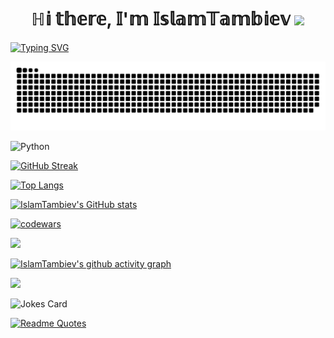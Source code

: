 <h1 align="center">ℍ𝕚 𝕥𝕙𝕖𝕣𝕖, 𝕀'𝕞 𝕀𝕤𝕝𝕒𝕞𝕋𝕒𝕞𝕓𝕚𝕖𝕧
<img src="https://github.com/blackcater/blackcater/raw/main/images/Hi.gif" height="32"/></h1>
<a href="https://git.io/typing-svg"><img src="https://readme-typing-svg.herokuapp.com?font=Fira+Code&pause=1000&width=435&lines=Student" alt="Typing SVG" /></a>  
  
![snake gif](https://github.com/IslamTambiev/IslamTambiev/blob/output/github-contribution-grid-snake.svg)
  
  
![Python](https://img.shields.io/badge/python-3670A0?style=for-the-badge&logo=python&logoColor=ffdd54)
  
[![GitHub Streak](https://github-readme-streak-stats.herokuapp.com?user=IslamTambiev&theme=dark&locale=ru)](https://git.io/streak-stats)
  
[![Top Langs](https://github-readme-stats.vercel.app/api/top-langs/?username=IslamTambiev&theme=dark)](https://github.com/IslamTambiev/github-readme-stats)
  
[![IslamTambiev's GitHub stats](https://github-readme-stats.vercel.app/api?username=IslamTambiev&show_icons=true&theme=dark)](https://github.com/IslamTambiev/github-readme-stats)
  
[![codewars](https://www.codewars.com/users/Islam_qwerty/badges/large)](https://www.codewars.com/users/username)
  
![](https://komarev.com/ghpvc/?username=IslamTambiev)
  
[![IslamTambiev's github activity graph](https://github-readme-activity-graph.cyclic.app/graph?username=IslamTambiev&theme=github-dark)](https://github.com/IslamTambiev/github-readme-activity-graph)
  
![](http://github-profile-summary-cards.vercel.app/api/cards/profile-details?username=IslamTambiev&theme=github_dark)



  
![Jokes Card](https://readme-jokes.vercel.app/api)
  
[![Readme Quotes](https://quotes-github-readme.vercel.app/api?type=horizontal&theme=dark)](https://github.com/piyushsuthar/github-readme-quotes)
